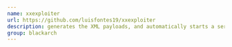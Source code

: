 ```yaml
---
name: xxexploiter
url: https://github.com/luisfontes19/xxexploiter
description: generates the XML payloads, and automatically starts a server to serve the needed DTD's or to do data exfiltration. URL : https://github.com/luisfontes19/xxexploiter Groups : blackarch blackarch-exploitation blackarch-webapp
group: blackarch
---
```

